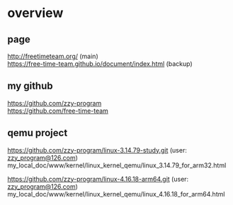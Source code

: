 # overview

## page
http://freetimeteam.org/  (main)  
https://free-time-team.github.io/document/index.html (backup)  

## my github
https://github.com/zzy-program  
https://github.com/free-time-team  

## qemu project
https://github.com/zzy-program/linux-3.14.79-study.git (user: zzy_program@126.com)  
my_local_doc/www/kernel/linux_kernel_qemu/linux_3.14.79_for_arm32.html  

https://github.com/zzy-program/linux-4.16.18-arm64.git (user: zzy_program@126.com)  
my_local_doc/www/kernel/linux_kernel_qemu/linux_4.16.18_for_arm64.html  
